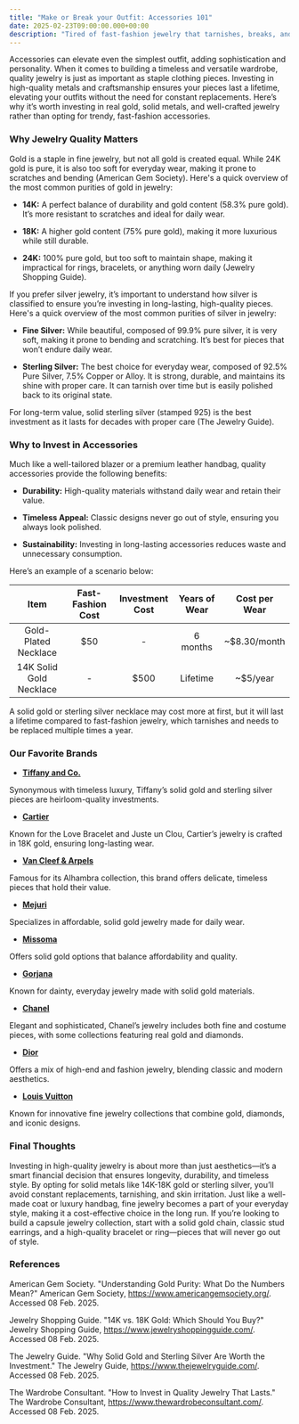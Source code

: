 ```yaml
---
title: "Make or Break your Outfit: Accessories 101"
date: 2025-02-23T09:00:00.000+00:00
description: "Tired of fast-fashion jewelry that tarnishes, breaks, and needs constant replacing? This blog explores why investing in high-quality pieces—like solid gold and sterling silver—is the key to building a timeless and versatile jewelry collection. Learn how durable metals not only save you money in the long run but also elevate your style and contribute to a more sustainable lifestyle. Backed by insights from jewelry experts and financial comparisons, this post will show you how to make smart, stylish investments that last a lifetime. Ready to upgrade your accessories and build a collection that never goes out of style? Click the title to start investing wisely!"
---
```

Accessories can elevate even the simplest outfit, adding sophistication and personality. When it comes to building a timeless and versatile wardrobe, quality jewelry is just as important as staple clothing pieces. Investing in high-quality metals and craftsmanship ensures your pieces last a lifetime, elevating your outfits without the need for constant replacements. Here’s why it’s worth investing in real gold, solid metals, and well-crafted jewelry rather than opting for trendy, fast-fashion accessories.

### **Why Jewelry Quality Matters**
Gold is a staple in fine jewelry, but not all gold is created equal. While 24K gold is pure, it is also too soft for everyday wear, making it prone to scratches and bending (American Gem Society). Here's a quick overview of the most common purities of gold in jewelry:

- **14K:** A perfect balance of durability and gold content (58.3% pure gold). It’s more resistant to scratches and ideal for daily wear.

- **18K:** A higher gold content (75% pure gold), making it more luxurious while still durable.

- **24K:** 100% pure gold, but too soft to maintain shape, making it impractical for rings, bracelets, or anything worn daily (Jewelry Shopping Guide).

If you prefer silver jewelry, it’s important to understand how silver is classified to ensure you’re investing in long-lasting, high-quality pieces. Here's a quick overview of the most common purities of silver in jewelry: 

- **Fine Silver:** While beautiful, composed of 99.9% pure silver, it is very soft, making it prone to bending and scratching. It’s best for pieces that won’t endure daily wear.

- **Sterling Silver:** The best choice for everyday wear, composed of 92.5% Pure Silver, 7.5% Copper or Alloy. It is strong, durable, and maintains its shine with proper care. It can tarnish over time but is easily polished back to its original state.

For long-term value, solid sterling silver (stamped 925) is the best investment as it lasts for decades with proper care (The Jewelry Guide).

### **Why to Invest in Accessories**
Much like a well-tailored blazer or a premium leather handbag, quality accessories provide the following benefits:

- **Durability:** High-quality materials withstand daily wear and retain their value.

- **Timeless Appeal:** Classic designs never go out of style, ensuring you always look polished.

- **Sustainability:** Investing in long-lasting accessories reduces waste and unnecessary consumption.

Here’s an example of a scenario below:

| Item                  | Fast-Fashion Cost | Investment Cost | Years of Wear | Cost per Wear     |
|:-----------------------:|:-------------------:|:------------------:|:----------------:|:-------------------:|
| Gold-Plated Necklace  | $50               | -                | 6 months | ~$8.30/month      |
| 14K Solid Gold Necklace | -               | $500             | Lifetime       | ~$5/year          |

A solid gold or sterling silver necklace may cost more at first, but it will last a lifetime compared to fast-fashion jewelry, which tarnishes and needs to be replaced multiple times a year.

### **Our Favorite Brands**

- **[Tiffany and Co.](https://www.tiffany.com/)**

Synonymous with timeless luxury, Tiffany’s solid gold and sterling silver pieces are heirloom-quality investments.

- **[Cartier](https://www.cartier.com/)**

Known for the Love Bracelet and Juste un Clou, Cartier’s jewelry is crafted in 18K gold, ensuring long-lasting wear.

- **[Van Cleef & Arpels](https://www.vancleefarpels.com/)**

Famous for its Alhambra collection, this brand offers delicate, timeless pieces that hold their value.

- **[Mejuri](https://mejuri.com/)**

Specializes in affordable, solid gold jewelry made for daily wear.

- **[Missoma](https://us.missoma.com/)**

Offers solid gold options that balance affordability and quality.

- **[Gorjana](https://www.gorjana.com/)**

Known for dainty, everyday jewelry made with solid gold materials.

- **[Chanel](https://www.chanel.com/fi/fine-jewellery/)**

Elegant and sophisticated, Chanel’s jewelry includes both fine and costume pieces, with some collections featuring real gold and diamonds.

- **[Dior](https://www.dior.com/en_us/fashion/womens-fashion/fashion-jewelry/jewellery)**

Offers a mix of high-end and fashion jewelry, blending classic and modern aesthetics.

- **[Louis Vuitton](https://us.louisvuitton.com/eng-us/jewelry/categories/all-fine-jewelry/_/N-t1svd8ld)**

Known for innovative fine jewelry collections that combine gold, diamonds, and iconic designs.

### **Final Thoughts**
Investing in high-quality jewelry is about more than just aesthetics—it’s a smart financial decision that ensures longevity, durability, and timeless style. By opting for solid metals like 14K-18K gold or sterling silver, you’ll avoid constant replacements, tarnishing, and skin irritation. Just like a well-made coat or luxury handbag, fine jewelry becomes a part of your everyday style, making it a cost-effective choice in the long run. If you’re looking to build a capsule jewelry collection, start with a solid gold chain, classic stud earrings, and a high-quality bracelet or ring—pieces that will never go out of style.

### **References**
American Gem Society. "Understanding Gold Purity: What Do the Numbers Mean?" American Gem Society, https://www.americangemsociety.org/. Accessed 08 Feb. 2025.

Jewelry Shopping Guide. "14K vs. 18K Gold: Which Should You Buy?" Jewelry Shopping Guide, https://www.jewelryshoppingguide.com/. Accessed 08 Feb. 2025.

The Jewelry Guide. "Why Solid Gold and Sterling Silver Are Worth the Investment." The Jewelry Guide, https://www.thejewelryguide.com/. Accessed 08 Feb. 2025.

The Wardrobe Consultant. "How to Invest in Quality Jewelry That Lasts." The Wardrobe Consultant, https://www.thewardrobeconsultant.com/. Accessed 08 Feb. 2025.
